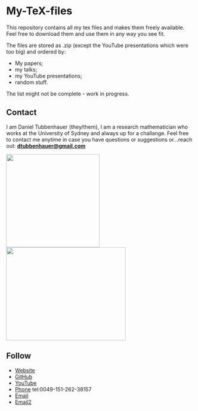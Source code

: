 # My-TeX-files
This repository contains all my tex files and makes them freely available. Feel free to download them and use them in any way you see fit.

The files are stored as .zip (except the YouTube presentations which were too big) and ordered by:
- My papers;
- my talks;
- my YouTube presentations;
- random stuff.

The list might not be complete - work in progress.

<h2>Contact</h2>

I am Daniel Tubbenhauer (they/them), I am a research mathematician who works at the University of Sydney and always up for a challange. Feel free to contact me anytime in case you have questions or suggestions or...reach out: **dtubbenhauer@gmail.com**

<img src="https://www.dtubbenhauer.com/homepage-photo.jpg" width="250" height="250"><img src="https://www.dtubbenhauer.com/myresearch.png" width="320" height="250">

<h2>Follow</h2>
<ul class="icons">
<li><a href="https://dtubbenhauer.com" class="icon brands style2 fa-github"><span class="label">Website</span></a></li>
<li><a href="https://github.com/dtubbenhauer" class="icon brands style2 fa-github"><span class="label">GitHub</span></a></li>
<li><a href="https://www.youtube.com/c/VisualMath" class="icon brands style2 fa-youtube"><span class="label">YouTube</span></a></li>
<li><a href="tel:0049-151-262-38157" class="icon solid style2 fa-phone"><span class="label">Phone</span></a> tel:0049-151-262-38157</li>
<li><a href="mailto:daniel.tubbenhauer@sydney.edu.au" class="icon solid style2 fa-envelope"><span class="label">Email</span></a></li>
<li><a href="mailto:dtubbenhauer@gmail.com" class="icon solid style2 fa-envelope"><span class="label">Email2</span></a></li>
</ul>
